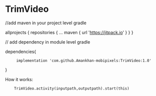 # TrimVideo
//add maven in your project level gradle

allprojects {
	repositories {
		...
		maven { url 'https://jitpack.io' }
	}
}

// add dependency in module level gradle

dependencies{


         implementation 'com.github.Amankhan-mobipixels:TrimVideo:1.0'
	 
}

How it works:

        TrimVideo.activity(inputpath,outputpath).start(this)
